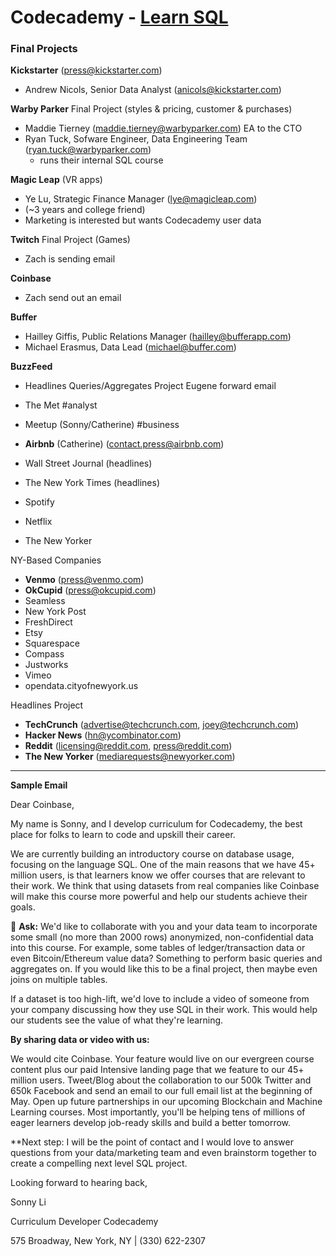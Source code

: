# Codecademy - [Learn SQL](https://www.codecademy.com/learn/learn-sql)

### Final Projects

**Kickstarter** (press@kickstarter.com)

- Andrew Nicols, Senior Data Analyst (anicols@kickstarter.com)

**Warby Parker** Final Project (styles & pricing, customer & purchases)
 
- Maddie Tierney (maddie.tierney@warbyparker.com)
	EA to the CTO
- Ryan Tuck, Sofware Engineer, Data Engineering Team (ryan.tuck@warbyparker.com)
  - runs their internal SQL course 

**Magic Leap** (VR apps)

- Ye Lu, Strategic Finance Manager (lye@magicleap.com)
- (~3 years and college friend)
- Marketing is interested but wants Codecademy user data

**Twitch** Final Project (Games) 

- Zach is sending email

**Coinbase** 

- Zach send out an email

**Buffer** 

- Hailley Giffis, Public Relations Manager (hailley@bufferapp.com)
- Michael Erasmus, Data Lead (michael@buffer.com)

**BuzzFeed**

- Headlines Queries/Aggregates Project
Eugene forward email


- The Met 				#analyst
- Meetup (Sonny/Catherine) 	#business
- **Airbnb** (Catherine) (contact.press@airbnb.com)

- Wall Street Journal (headlines)
- The New York Times (headlines)
- Spotify
- Netflix
- The New Yorker

NY-Based Companies

- **Venmo** (press@venmo.com)
- **OkCupid** (press@okcupid.com)
- Seamless
- New York Post
- FreshDirect
- Etsy
- Squarespace
- Compass
- Justworks
- Vimeo
- opendata.cityofnewyork.us

Headlines Project
- **TechCrunch** (advertise@techcrunch.com, joey@techcrunch.com)
- **Hacker News** (hn@ycombinator.com)
- **Reddit** (licensing@reddit.com, press@reddit.com)
- **The New Yorker** (mediarequests@newyorker.com)

---

**Sample Email**

Dear Coinbase,

My name is Sonny, and I develop curriculum for Codecademy, the best place for folks to learn to code and upskill their career.

We are currently building an introductory course on database usage, focusing on the language SQL. One of the main reasons that we have 45+ million users, is that learners know we offer courses that are relevant to their work. We think that using datasets from real companies like Coinbase will make this course more powerful and help our students achieve their goals.

🏅 **Ask:** We'd like to collaborate with you and your data team to incorporate some small (no more than 2000 rows) anonymized, non-confidential data into this course. For example, some tables of ledger/transaction data or even Bitcoin/Ethereum value data? Something to perform basic queries and aggregates on. If you would like this to be a final project, then maybe even joins on multiple tables.

If a dataset is too high-lift, we'd love to include a video of someone from your company discussing how they use SQL in their work. This would help our students see the value of what they're learning.

**By sharing data or video with us:**

We would cite Coinbase. Your feature would live on our evergreen course content plus our paid Intensive landing page that we feature to our 45+ million users.
Tweet/Blog about the collaboration to our 500k Twitter and 650k Facebook and send an email to our full email list at the beginning of May.
Open up future partnerships in our upcoming Blockchain and Machine Learning courses.
Most importantly, you'll be helping tens of millions of eager learners develop job-ready skills and build a better tomorrow.

**Next step: I will be the point of contact and I would love to answer questions from your data/marketing team and even brainstorm together to create a compelling next level SQL project.

Looking forward to hearing back,

Sonny Li

Curriculum Developer
Codecademy

575 Broadway, New York, NY | (330) 622-2307
